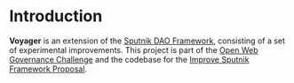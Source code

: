 # Introduction

**Voyager** is an extension of the [Sputnik DAO Framework](https://github.com/near-daos/sputnik-dao-contract), consisting of a set of experimental improvements. This project is part of the [Open Web Governance Challenge](https://metagov.github.io/open-web-challenge/) and the codebase for the [Improve Sputnik Framework Proposal](https://gov.near.org/t/proposal-improve-sputnik-framework/2202). 

